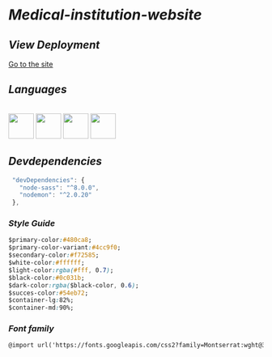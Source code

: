 # _Medical-institution-website_

## _View Deployment_
[Go to the site](https://fernandomoyano.github.io/Medical-institution-website/)

## _Languages_


<link rel="stylesheet" href="devicon.min.css">

<div "style=inline_block"><br>

 <img width="50px" height="50px" src="https://cdn.jsdelivr.net/gh/devicons/devicon/icons/html5/html5-original-wordmark.svg" />
 <img width="50px" height="50px" src="https://cdn.jsdelivr.net/gh/devicons/devicon/icons/css3/css3-original-wordmark.svg" />
 <img width="50px" height="50px" src="https://cdn.jsdelivr.net/gh/devicons/devicon/icons/sass/sass-original.svg" /> 
 <img width="50px" height="50px" src="https://cdn.jsdelivr.net/gh/devicons/devicon/icons/javascript/javascript-original.svg" />
 
 </div>
 
 ## _Devdependencies_
 ``` javascript
  "devDependencies": {
    "node-sass": "^8.0.0",
    "nodemon": "^2.0.20"
  },
  ```
 
 ### _Style Guide_
 
 ``` CSS
 $primary-color:#480ca8;
$primary-color-variant:#4cc9f0;
$secondary-color:#f72585;
$white-color:#ffffff;
$light-color:rgba(#fff, 0.7);
$black-color:#0c031b;
$dark-color:rgba($black-color, 0.6);
$succes-color:#54eb72;
$container-lg:82%;
$container-md:90%;

```

### _Font family_
``` html
@import url('https://fonts.googleapis.com/css2?family=Montserrat:wght@300;400;500;600;700&display=swap');
```

